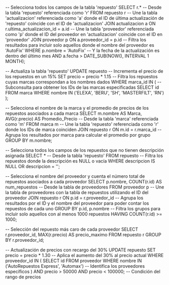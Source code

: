 -- Selecciona todos los campos de la tabla 'repuesto'
SELECT r.*
-- Desde la tabla 'repuesto' referenciada como 'r'
FROM repuesto r
-- Une la tabla 'actualizacion' referenciada como 'a' donde el ID de última actualización de 'repuesto' coincide con el ID de 'actualizacion'
JOIN actualizacion a ON r.ultima_actualizacion_id = a.id
-- Une la tabla 'proveedor' referenciada como 'p' donde el ID del proveedor en 'actualizacion' coincide con el ID en 'proveedor'
JOIN proveedor p ON a.proveedor_id = p.id
-- Filtra los resultados para incluir solo aquellos donde el nombre del proveedor es 'AutoFix'
WHERE p.nombre = 'AutoFix'
-- Y la fecha de la actualización es dentro del último mes
AND a.fecha > DATE_SUB(NOW(), INTERVAL 1 MONTH);


-- Actualiza la tabla 'repuesto'
UPDATE repuesto
-- Incrementa el precio de los repuestos en un 15%
SET precio = precio * 1.15
-- Filtra los repuestos cuyas marcas correspondan a los nombres dados
WHERE marca_id IN (
    -- Subconsulta para obtener los IDs de las marcas especificadas
    SELECT id FROM marca
    WHERE nombre IN ('ELEXA', 'BERU', 'SH', 'MASTERFILT', 'RN')
);


-- Selecciona el nombre de la marca y el promedio de precios de los repuestos asociados a cada marca
SELECT m.nombre AS Marca, AVG(r.precio) AS Promedio_Precio
-- Desde la tabla 'marca' referenciada como 'm'
FROM marca m
-- Une la tabla 'repuesto' referenciada como 'r' donde los IDs de marca coinciden
JOIN repuesto r ON m.id = r.marca_id
-- Agrupa los resultados por marca para calcular el promedio por grupo
GROUP BY m.nombre;


-- Selecciona todos los campos de los repuestos que no tienen descripción asignada
SELECT *
-- Desde la tabla 'repuesto'
FROM repuesto
-- Filtra los repuestos donde la descripción es NULL o vacía
WHERE descripcion IS NULL OR descripcion = '';


-- Selecciona el nombre del proveedor y cuenta el número total de repuestos asociados a cada proveedor
SELECT p.nombre, COUNT(r.id) AS num_repuestos
-- Desde la tabla de proveedores
FROM proveedor p
-- Une la tabla de proveedores con la tabla de repuestos utilizando el ID del proveedor
JOIN repuesto r ON p.id = r.proveedor_id
-- Agrupa los resultados por el ID y el nombre del proveedor para poder contar los repuestos de cada uno
GROUP BY p.id, p.nombre
-- Filtra los grupos para incluir solo aquellos con al menos 1000 repuestos
HAVING COUNT(r.id) >= 1000;


-- Selección del repuesto más caro de cada proveedor
SELECT r.proveedor_id, MAX(r.precio) AS precio_maximo
FROM repuesto r
GROUP BY r.proveedor_id;


-- Actualización de precios con recargo del 30%
UPDATE repuesto
SET precio = precio * 1.30  -- Aplica el aumento del 30% al precio actual
WHERE proveedor_id IN (
    SELECT id FROM proveedor
    WHERE nombre IN ('AutoRepuestos Express', 'Automax')  -- Identifica los proveedores específicos
)
AND precio > 50000 AND precio < 100000;  -- Condición del rango de precios